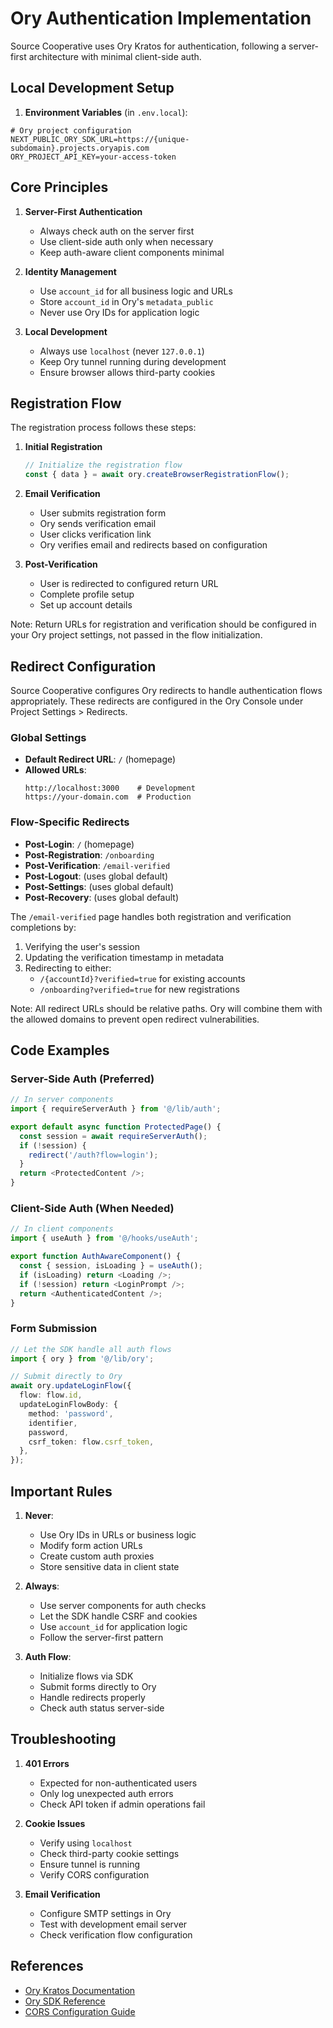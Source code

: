 # Ory Authentication Implementation

Source Cooperative uses Ory Kratos for authentication, following a server-first architecture with minimal client-side auth.


## Local Development Setup

1. **Environment Variables** (in `.env.local`):
```env
# Ory project configuration
NEXT_PUBLIC_ORY_SDK_URL=https://{unique-subdomain}.projects.oryapis.com
ORY_PROJECT_API_KEY=your-access-token
```

## Core Principles

1. **Server-First Authentication**
   - Always check auth on the server first
   - Use client-side auth only when necessary
   - Keep auth-aware client components minimal

2. **Identity Management**
   - Use `account_id` for all business logic and URLs
   - Store `account_id` in Ory's `metadata_public`
   - Never use Ory IDs for application logic

3. **Local Development**
   - Always use `localhost` (never `127.0.0.1`)
   - Keep Ory tunnel running during development
   - Ensure browser allows third-party cookies

## Registration Flow

The registration process follows these steps:

1. **Initial Registration**
   ```ts
   // Initialize the registration flow
   const { data } = await ory.createBrowserRegistrationFlow();
   ```

2. **Email Verification**
   - User submits registration form
   - Ory sends verification email
   - User clicks verification link
   - Ory verifies email and redirects based on configuration

3. **Post-Verification**
   - User is redirected to configured return URL
   - Complete profile setup
   - Set up account details

Note: Return URLs for registration and verification should be configured in your Ory project settings, not passed in the flow initialization.

## Redirect Configuration

Source Cooperative configures Ory redirects to handle authentication flows appropriately. These redirects are configured in the Ory Console under Project Settings > Redirects.

### Global Settings
- **Default Redirect URL**: `/` (homepage)
- **Allowed URLs**: 
  ```
  http://localhost:3000    # Development
  https://your-domain.com  # Production
  ```

### Flow-Specific Redirects
- **Post-Login**: `/` (homepage)
- **Post-Registration**: `/onboarding`
- **Post-Verification**: `/email-verified`
- **Post-Logout**: (uses global default)
- **Post-Settings**: (uses global default)
- **Post-Recovery**: (uses global default)

The `/email-verified` page handles both registration and verification completions by:
1. Verifying the user's session
2. Updating the verification timestamp in metadata
3. Redirecting to either:
   - `/{accountId}?verified=true` for existing accounts
   - `/onboarding?verified=true` for new registrations

Note: All redirect URLs should be relative paths. Ory will combine them with the allowed domains to prevent open redirect vulnerabilities.

## Code Examples

### Server-Side Auth (Preferred)
```typescript
// In server components
import { requireServerAuth } from '@/lib/auth';

export default async function ProtectedPage() {
  const session = await requireServerAuth();
  if (!session) {
    redirect('/auth?flow=login');
  }
  return <ProtectedContent />;
}
```

### Client-Side Auth (When Needed)
```typescript
// In client components
import { useAuth } from '@/hooks/useAuth';

export function AuthAwareComponent() {
  const { session, isLoading } = useAuth();
  if (isLoading) return <Loading />;
  if (!session) return <LoginPrompt />;
  return <AuthenticatedContent />;
}
```

### Form Submission
```typescript
// Let the SDK handle all auth flows
import { ory } from '@/lib/ory';

// Submit directly to Ory
await ory.updateLoginFlow({
  flow: flow.id,
  updateLoginFlowBody: {
    method: 'password',
    identifier,
    password,
    csrf_token: flow.csrf_token,
  },
});
```

## Important Rules

1. **Never**:
   - Use Ory IDs in URLs or business logic
   - Modify form action URLs
   - Create custom auth proxies
   - Store sensitive data in client state

2. **Always**:
   - Use server components for auth checks
   - Let the SDK handle CSRF and cookies
   - Use `account_id` for application logic
   - Follow the server-first pattern

3. **Auth Flow**:
   - Initialize flows via SDK
   - Submit forms directly to Ory
   - Handle redirects properly
   - Check auth status server-side

## Troubleshooting

1. **401 Errors**
   - Expected for non-authenticated users
   - Only log unexpected auth errors
   - Check API token if admin operations fail

2. **Cookie Issues**
   - Verify using `localhost`
   - Check third-party cookie settings
   - Ensure tunnel is running
   - Verify CORS configuration

3. **Email Verification**
   - Configure SMTP settings in Ory
   - Test with development email server
   - Check verification flow configuration

## References

- [Ory Kratos Documentation](https://www.ory.sh/docs/kratos)
- [Ory SDK Reference](https://www.ory.sh/docs/reference/api)
- [CORS Configuration Guide](https://www.ory.sh/docs/ecosystem/configuring-cors) 